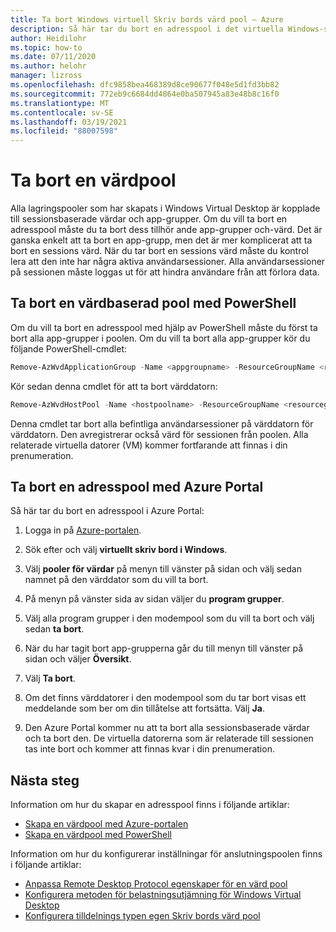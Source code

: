 ```yaml
---
title: Ta bort Windows virtuell Skriv bords värd pool – Azure
description: Så här tar du bort en adresspool i det virtuella Windows-skrivbordet.
author: Heidilohr
ms.topic: how-to
ms.date: 07/11/2020
ms.author: helohr
manager: lizross
ms.openlocfilehash: dfc9858bea468389d8ce90677f048e5d1fd3bb82
ms.sourcegitcommit: 772eb9c6684dd4864e0ba507945a83e48b8c16f0
ms.translationtype: MT
ms.contentlocale: sv-SE
ms.lasthandoff: 03/19/2021
ms.locfileid: "88007598"
---
```

# <a name="delete-a-host-pool"></a>Ta bort en värdpool

Alla lagringspooler som har skapats i Windows Virtual Desktop är kopplade till sessionsbaserade värdar och app-grupper. Om du vill ta bort en adresspool måste du ta bort dess tillhör ande app-grupper och-värd. Det är ganska enkelt att ta bort en app-grupp, men det är mer komplicerat att ta bort en sessions värd. När du tar bort en sessions värd måste du kontrol lera att den inte har några aktiva användarsessioner. Alla användarsessioner på sessionen måste loggas ut för att hindra användare från att förlora data.

## <a name="delete-a-host-pool-with-powershell"></a>Ta bort en värdbaserad pool med PowerShell

Om du vill ta bort en adresspool med hjälp av PowerShell måste du först ta bort alla app-grupper i poolen. Om du vill ta bort alla app-grupper kör du följande PowerShell-cmdlet:

```powershell
Remove-AzWvdApplicationGroup -Name <appgroupname> -ResourceGroupName <resourcegroupname>
```

Kör sedan denna cmdlet för att ta bort värddatorn:

```powershell
Remove-AzWvdHostPool -Name <hostpoolname> -ResourceGroupName <resourcegroupname> -Force:$true
```

Denna cmdlet tar bort alla befintliga användarsessioner på värddatorn för värddatorn. Den avregistrerar också värd för sessionen från poolen. Alla relaterade virtuella datorer (VM) kommer fortfarande att finnas i din prenumeration.

## <a name="delete-a-host-pool-with-the-azure-portal"></a>Ta bort en adresspool med Azure Portal

Så här tar du bort en adresspool i Azure Portal:

1. Logga in på [Azure-portalen](https://portal.azure.com/).

2. Sök efter och välj **virtuellt skriv bord i Windows**.

3. Välj **pooler för värdar** på menyn till vänster på sidan och välj sedan namnet på den värddator som du vill ta bort.

4. På menyn på vänster sida av sidan väljer du **program grupper**.

5. Välj alla program grupper i den modempool som du vill ta bort och välj sedan **ta bort**.

6. När du har tagit bort app-grupperna går du till menyn till vänster på sidan och väljer **Översikt**.

7. Välj **Ta bort**.

8. Om det finns värddatorer i den modempool som du tar bort visas ett meddelande som ber om din tillåtelse att fortsätta. Välj **Ja**.

9. Den Azure Portal kommer nu att ta bort alla sessionsbaserade värdar och ta bort den. De virtuella datorerna som är relaterade till sessionen tas inte bort och kommer att finnas kvar i din prenumeration.

## <a name="next-steps"></a>Nästa steg

Information om hur du skapar en adresspool finns i följande artiklar:

- [Skapa en värdpool med Azure-portalen](create-host-pools-azure-marketplace.md)
- [Skapa en värdpool med PowerShell](create-host-pools-powershell.md)

Information om hur du konfigurerar inställningar för anslutningspoolen finns i följande artiklar:

- [Anpassa Remote Desktop Protocol egenskaper för en värd pool](customize-rdp-properties.md)
- [Konfigurera metoden för belastningsutjämning för Windows Virtual Desktop](configure-host-pool-load-balancing.md)
- [Konfigurera tilldelnings typen egen Skriv bords värd pool](configure-host-pool-personal-desktop-assignment-type.md)